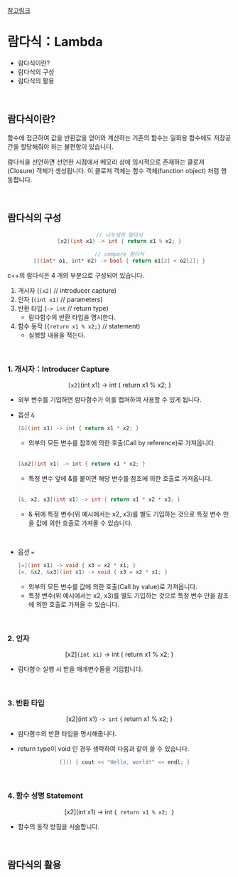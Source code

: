 [참고링크](https://modoocode.com/196)

# 람다식：Lambda

- 람다식이란?
- 람다식의 구성
- 람다식의 활용

<br />

## 람다식이란?

함수에 접근하여 값을 반환값을 얻어와 계산하는 기존의 함수는 일회용 함수에도 저장공간을 할당해줘야 하는 불편함이 있습니다.

람다식을 선언하면 선언한 시점에서 메모리 상에 임시적으로 존재하는 클로져 (Closure) 객체가 생성됩니다. 이 클로져 객체는 함수 객체(function object) 처럼 행동합니다.

<br />

## 람다식의 구성

<center>

```cpp
// 나눗셈의 람다식
[x2](int x1) -> int { return x1 % x2; }

// compare 람다식
[](int* o1, int* o2) -> bool { return o1[2] < o2[2]; }
```

</center>
c++의 람다식은 4 개의 부분으로 구성되어 있습니다.

<br/>

1. 개시자 (`[x2]` // introducer capture)
2. 인자 (`(int x1)` // parameters)
3. 반환 타입 (`-> int` // return type)
   - 람다함수의 반환 타입을 명시한다.
4. 함수 동작 (`{return x1 % x2;}` // statement)
   - 실행할 내용을 적는다.

<br />

### 1. 개시자：Introducer Capture

<center>

`[x2]`(int x1) -> int { return x1 % x2; }

</center>

- 외부 변수를 기입하면 람다함수가 이를 캡쳐하여 사용할 수 있게 됩니다.
- 옵션 `&`

  ```cpp
  [&](int x1) -> int { return x1 * x2; }
  ```

  - 외부의 모든 변수를 참조에 의한 호출(Call by reference)로 가져옵니다.

  <br/>

  ```cpp
  [&x2](int x1) -> int { return x1 * x2; }
  ```

  - 특정 변수 앞에 &를 붙이면 해당 변수를 참조에 의한 호출로 가져옵니다.

  <br/>

  ```cpp
  [&, x2, x3](int x1) -> int { return x1 * x2 * x3; }
  ```

  - & 뒤에 특정 변수(위 예시에서는 x2, x3)를 별도 기입하는 것으로 특정 변수 만을 값에 의한 호출로 가져올 수 있습니다.

<br/>

- 옵션 `=`

  ```cpp
  [=](int x1) -> void { x3 = x2 * x1; }
  [=, &x2, &x3](int x1) -> void { x3 = x2 * x1; }
  ```

  - 외부의 모든 변수를 값에 의한 호출(Call by value)로 가져옵니다.
  - 특정 변수(위 예시에서는 x2, x3)를 별도 기입하는 것으로 특정 변수 만을 참조에 의한 호출로 가져올 수 있습니다.

<br />

### 2. 인자

<center>

[x2]`(int x1)` -> int { return x1 % x2; }

</center>

- 람다함수 실행 시 받을 매개변수들을 기입합니다.

<br />

### 3. 반환 타입

<center>

[x2](int x1) `-> int` { return x1 % x2; }

</center>

- 람다함수의 반환 타입을 명시해줍니다.
- return type이 void 인 경우 생략하여 다음과 같이 쓸 수 있습니다.
  <center>

  ```cpp
  []() { cout << "Hello, world!" << endl; }
  ```

  </center>

<br />

### 4. 함수 성명 Statement

<center>

[x2](int x1) -> int `{ return x1 % x2; }`

</center>

- 함수의 동작 방침을 서술합니다.

<br />

## 람다식의 활용

<br />

